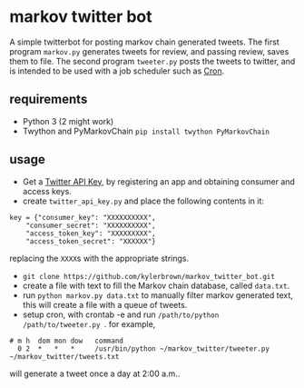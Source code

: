 # markov twitter bot

A simple twitterbot for posting markov chain generated tweets. The first program ``markov.py`` generates tweets for review, and passing review, saves them to file. The second program ``tweeter.py`` posts the tweets to twitter, and is intended to be used with a job scheduler such as [Cron](https://en.wikipedia.org/wiki/Cron).

## requirements

+ Python 3 (2 might work)
+ Twython and PyMarkovChain `pip install twython PyMarkovChain`

## usage

+ Get a [Twitter API Key](https://dev.twitter.com/apps), by registering an app and obtaining consumer and access keys.
+ create `twitter_api_key.py` and place the following contents in it:
```
key = {"consumer_key": "XXXXXXXXXX",
	"consumer_secret": "XXXXXXXXXX",
	"access_token_key": "XXXXXXXXX",
	"access_token_secret": "XXXXXX"}
```
replacing the `XXXX`s with the appropriate strings.
+ `git clone https://github.com/kylerbrown/markov_twitter_bot.git`
+ create a file with text to fill the Markov chain database, called `data.txt`.
+ run `python markov.py data.txt` to manually filter markov generated text, this will create a file with a queue of tweets.
+ setup cron, with crontab -e and run `/path/to/python /path/to/tweeter.py `. for example,

```
# m h  dom mon dow   command
  0 2  *   *   *     /usr/bin/python ~/markov_twitter/tweeter.py ~/markov_twitter/tweets.txt
```
  will generate a tweet once a day at 2:00 a.m..
